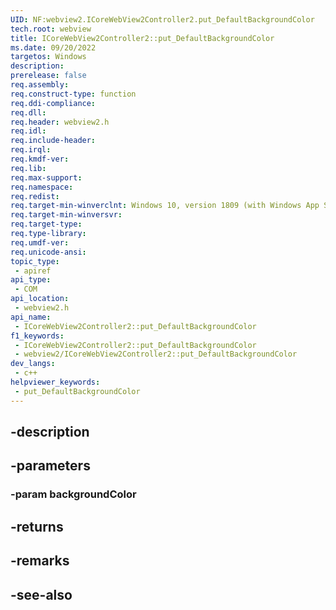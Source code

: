 ```yaml
---
UID: NF:webview2.ICoreWebView2Controller2.put_DefaultBackgroundColor
tech.root: webview
title: ICoreWebView2Controller2::put_DefaultBackgroundColor
ms.date: 09/20/2022
targetos: Windows
description: 
prerelease: false
req.assembly: 
req.construct-type: function
req.ddi-compliance: 
req.dll: 
req.header: webview2.h
req.idl: 
req.include-header: 
req.irql: 
req.kmdf-ver: 
req.lib: 
req.max-support: 
req.namespace: 
req.redist: 
req.target-min-winverclnt: Windows 10, version 1809 (with Windows App SDK 1.1 or later)
req.target-min-winversvr: 
req.target-type: 
req.type-library: 
req.umdf-ver: 
req.unicode-ansi: 
topic_type:
 - apiref
api_type:
 - COM
api_location:
 - webview2.h
api_name:
 - ICoreWebView2Controller2::put_DefaultBackgroundColor
f1_keywords:
 - ICoreWebView2Controller2::put_DefaultBackgroundColor
 - webview2/ICoreWebView2Controller2::put_DefaultBackgroundColor
dev_langs:
 - c++
helpviewer_keywords:
 - put_DefaultBackgroundColor
---
```


## -description

## -parameters

### -param backgroundColor

## -returns

## -remarks

## -see-also

